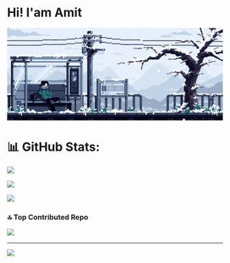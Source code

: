 # Hi! I'am Amit
![](https://github.com/2pizzzza/2pizzzza/blob/main/best_way.gif)



# 📊 GitHub Stats:


![](https://github-readme-stats.vercel.app/api?username=2pizzzza&theme=monokai&hide_border=false&include_all_commits=false&count_private=false)<br/>


![](https://github-readme-streak-stats.herokuapp.com/?user=2pizzzza&theme=monokai&hide_border=false)<br/>


![](https://github-readme-stats.vercel.app/api/top-langs/?username=2pizzzza&theme=monokai&hide_border=false&include_all_commits=false&count_private=false&layout=compact)





### 🔝 Top Contributed Repo


![](https://github-contributor-stats.vercel.app/api?username=2pizzzza&limit=5&theme=monokai&combine_all_yearly_contributions=true)





---


[![](https://visitcount.itsvg.in/api?id=2pizzzza&icon=5&color=0)](https://visitcount.itsvg.in)
